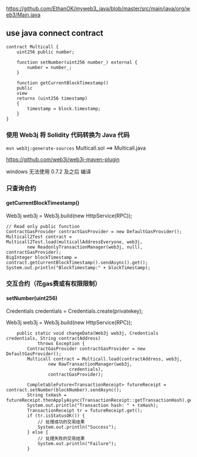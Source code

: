 https://github.com/EthanOK/myweb3_java/blob/master/src/main/java/org/web3/Main.java

## use java connect contract
```
contract Multicall {
    uint256 public number;

    function setNumber(uint256 number_) external {
        number = number_;
    }
    
    function getCurrentBlockTimestamp()
    public
    view
    returns (uint256 timestamp)
    {
        timestamp = block.timestamp;
    }
}
```
### 使用 Web3j 将 Solidity 代码转换为 Java 代码
`mvn web3j:generate-sources` Multicall.sol ==> Multicall.java

https://github.com/web3j/web3j-maven-plugin

windows 无法使用 0.7.2 及之后 编译

### 只查询合约
#### getCurrentBlockTimestamp() 

Web3j web3j = Web3j.build(new HttpService(RPC));

```
// Read only public function
ContractGasProvider contractGasProvider = new DefaultGasProvider();
Multicall2Test contract = Multicall2Test.load(multicallAddressEveryone, web3j,
		new ReadonlyTransactionManager(web3j, null), contractGasProvider);
BigInteger blockTimestamp = contract.getCurrentBlockTimestamp().sendAsync().get();
System.out.println("BlockTimestamp:" + blockTimestamp);
```

### 交互合约（花gas费或有权限限制）
#### setNumber(uint256)

Credentials credentials = Credentials.create(privatekey);

Web3j web3j = Web3j.build(new HttpService(RPC));

```
	public static void changeData(Web3j web3j, Credentials credentials, String contractAddress)
			throws Exception {
		ContractGasProvider contractGasProvider = new DefaultGasProvider();
		Multicall contract = Multicall.load(contractAddress, web3j,
				new RawTransactionManager(web3j,
						credentials),
				contractGasProvider);

		CompletableFuture<TransactionReceipt> futureReceipt = contract.setNumber(blockNumber).sendAsync();
		String txHash = futureReceipt.thenApplyAsync(TransactionReceipt::getTransactionHash).get();
		System.out.println("Transaction hash: " + txHash);
		TransactionReceipt tr = futureReceipt.get();
		if (tr.isStatusOK()) {
			// 处理成功的交易结果
			System.out.println("Success");
		} else {
			// 处理失败的交易结果
			System.out.println("Failure");
		}
```









